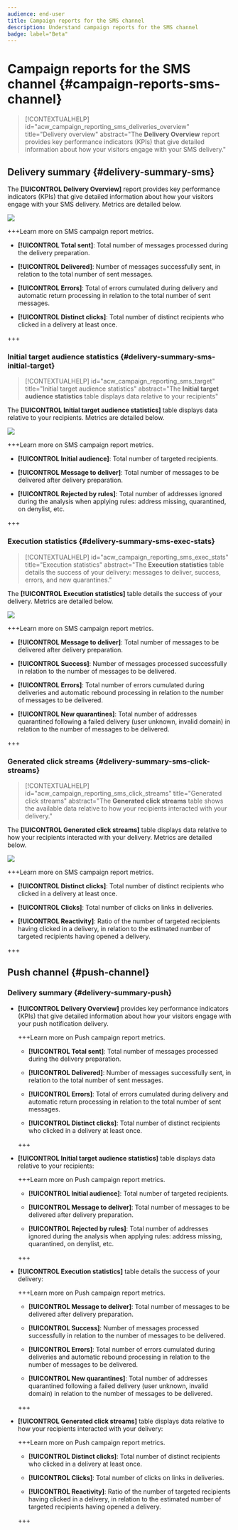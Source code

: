```yaml
---
audience: end-user
title: Campaign reports for the SMS channel
description: Understand campaign reports for the SMS channel
badge: label="Beta" 
---
```


# Campaign reports for the SMS channel {#campaign-reports-sms-channel}


>[!CONTEXTUALHELP]
>id="acw_campaign_reporting_sms_deliveries_overview"
>title="Delivery overview"
>abstract="The **Delivery Overview** report provides key performance indicators (KPIs) that give detailed information about how your visitors engage with your SMS delivery."

## Delivery summary {#delivery-summary-sms}

The **[!UICONTROL Delivery Overview]** report provides key performance indicators (KPIs) that give detailed information about how your visitors engage with your SMS delivery. Metrics are detailed below.
    
![](assets/campaign_report_sms_1.png)

+++Learn more on SMS campaign report metrics.

* **[!UICONTROL Total sent]**: Total number of messages processed during the delivery preparation.

* **[!UICONTROL Delivered]**: Number of messages successfully sent, in relation to the total number of sent messages.

* **[!UICONTROL Errors]**: Total of errors cumulated during delivery and automatic return processing in relation to the total number of sent messages.

* **[!UICONTROL Distinct clicks]**: Total number of distinct recipients who clicked in a delivery at least once.

 +++


### Initial target audience statistics {#delivery-summary-sms-initial-target}

>[!CONTEXTUALHELP]
>id="acw_campaign_reporting_sms_target"
>title="Initial target audience statistics"
>abstract="The **Initial target audience statistics** table displays data relative to your recipients"

The **[!UICONTROL Initial target audience statistics]** table displays data relative to your recipients. Metrics are detailed below.


![](assets/campaign_report_sms_2.png)

+++Learn more on SMS campaign report metrics.

* **[!UICONTROL Initial audience]**: Total number of targeted recipients.

* **[!UICONTROL Message to deliver]**: Total number of messages to be delivered after delivery preparation.

* **[!UICONTROL Rejected by rules]**: Total number of addresses ignored during the analysis when applying rules: address missing, quarantined, on denylist, etc.

+++


### Execution statistics {#delivery-summary-sms-exec-stats}


>[!CONTEXTUALHELP]
>id="acw_campaign_reporting_sms_exec_stats"
>title="Execution statistics"
>abstract="The **Execution statistics** table details the success of your delivery: messages to deliver, success, errors, and new quarantines."


The **[!UICONTROL Execution statistics]** table details the success of your delivery. Metrics are detailed below.


![](assets/campaign_report_sms_3.png)

+++Learn more on SMS campaign report metrics.

* **[!UICONTROL Message to deliver]**: Total number of messages to be delivered after delivery preparation.

* **[!UICONTROL Success]**: Number of messages processed successfully in relation to the number of messages to be delivered.

* **[!UICONTROL Errors]**: Total number of errors cumulated during deliveries and automatic rebound processing in relation to the number of messages to be delivered.

* **[!UICONTROL New quarantines]**: Total number of addresses quarantined following a failed delivery (user unknown, invalid domain) in relation to the number of messages to be delivered.

+++

### Generated click streams {#delivery-summary-sms-click-streams}


>[!CONTEXTUALHELP]
>id="acw_campaign_reporting_sms_click_streams"
>title="Generated click streams"
>abstract="The **Generated click streams** table shows the available data relative to how your recipients interacted with your delivery."

The **[!UICONTROL Generated click streams]** table displays data relative to how your recipients interacted with your delivery. Metrics are detailed below.

![](assets/campaign_report_sms_4.png)

+++Learn more on SMS campaign report metrics.

* **[!UICONTROL Distinct clicks]**: Total number of distinct recipients who clicked in a delivery at least once.

* **[!UICONTROL Clicks]**: Total number of clicks on links in deliveries.

* **[!UICONTROL Reactivity]**: Ratio of the number of targeted recipients having clicked in a delivery, in relation to the estimated number of targeted recipients having opened a delivery.

+++

## Push channel {#push-channel}

### Delivery summary {#delivery-summary-push}

* **[!UICONTROL Delivery Overview]** provides key performance indicators (KPIs) that give detailed information about how your visitors engage with your push notification delivery.
    
    +++Learn more on Push campaign report metrics.

    * **[!UICONTROL Total sent]**: Total number of messages processed during the delivery preparation.

    * **[!UICONTROL Delivered]**: Number of messages successfully sent, in relation to the total number of sent messages.

    * **[!UICONTROL Errors]**: Total of errors cumulated during delivery and automatic return processing in relation to the total number of sent messages.

    * **[!UICONTROL Distinct clicks]**: Total number of distinct recipients who clicked in a delivery at least once.

    +++

* **[!UICONTROL Initial target audience statistics]** table displays data relative to your recipients:

    +++Learn more on Push campaign report metrics.

    * **[!UICONTROL Initial audience]**: Total number of targeted recipients.

    * **[!UICONTROL Message to deliver]**: Total number of messages to be delivered after delivery preparation.

    * **[!UICONTROL Rejected by rules]**: Total number of addresses ignored during the analysis when applying rules: address missing, quarantined, on denylist, etc.

    +++

* **[!UICONTROL Execution statistics]** table details the success of your delivery:

    +++Learn more on Push campaign report metrics.

    * **[!UICONTROL Message to deliver]**: Total number of messages to be delivered after delivery preparation.

    * **[!UICONTROL Success]**: Number of messages processed successfully in relation to the number of messages to be delivered.

    * **[!UICONTROL Errors]**: Total number of errors cumulated during deliveries and automatic rebound processing in relation to the number of messages to be delivered.

    * **[!UICONTROL New quarantines]**: Total number of addresses quarantined following a failed delivery (user unknown, invalid domain) in relation to the number of messages to be delivered.

    +++

* **[!UICONTROL Generated click streams]** table displays data relative to how your recipients interacted with your delivery:

    +++Learn more on Push campaign report metrics.

    * **[!UICONTROL Distinct clicks]**: Total number of distinct recipients who clicked in a delivery at least once.

    * **[!UICONTROL Clicks]**: Total number of clicks on links in deliveries.

    * **[!UICONTROL Reactivity]**: Ratio of the number of targeted recipients having clicked in a delivery, in relation to the estimated number of targeted recipients having opened a delivery.

    +++

